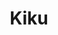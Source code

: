---
layout: place
title: Kiku
permalink: /new-york/staten-island/kiku.html
stateAbbr: NY
stateName: New York
cityName: Staten Island
seo:
  type: restaurant
  links: null
place_id: ChIJg73kXKtLwokRzEL-VwIHpk0
photos:
  - name: >-
      places/ChIJg73kXKtLwokRzEL-VwIHpk0/photos/AeeoHcLS_G4rzzcnm5JnI-uxvPUDmRJVUdWhsIRXxDoP5uKgiR3V9viS-LjYuSyIqYSwpbV6XinpiZV8dW6_s_OhdOIGazlSTPCNe_IETDagmDx48yimObs5OTj6lypyOc1B3OGnsPDyeyORffZVNrg2tLCRMqA57T21fycqqvlN_4vWOGI0L2wgkC9Q7Nsk6BluH-V8mEBupkzUUsIWFfYBgpo9xXRUGg65cdByjI8iifoVkbb5JwM4WOLVDoDtMfspwHo2eHiiT0DFT2SZXAuLJbkVqIECFCuPWl_FFDLn893YYROyXdSqMV2O8nGmeuxrHSbkQ8OZUzhkaHftdnuV1FakZGNUEEXuNEsFWH5boh_PbvPsefT064k0kXy4SBU457Ufqv3uYeFfkLHH_WUVTq6hw6lqxBtlH4j4PP4l-91JQbYc
    widthPx: 1920
    heightPx: 1080
    authorAttributions:
      - displayName: Nick Goldberg
        uri: https://maps.google.com/maps/contrib/115199896745198442896
        photoUri: >-
          https://lh3.googleusercontent.com/a/ACg8ocKNIoziek6NLfu-pUBLkkCt8KUVrxDUsgoZnqMuYnUxmj1Qlg=s100-p-k-no-mo
    flagContentUri: >-
      https://www.google.com/local/imagery/report/?cb_client=maps_api_places.places_api&image_key=!1e10!2sCIHM0ogKEICAgID49ov45gE&hl=en-US
    googleMapsUri: >-
      https://www.google.com/maps/place//data=!3m4!1e2!3m2!1sCIHM0ogKEICAgID49ov45gE!2e10!4m2!3m1!1s0x89c24bab5ce4bd83:0x4da6070257fe42cc
  - name: >-
      places/ChIJg73kXKtLwokRzEL-VwIHpk0/photos/AeeoHcIxQ28lvS0c6NMSHJPekNnYok1M33UYxK5d7NiVylwqLH0YQHE7wKmUwwvRuYTXLme6rv9nHdjoFhc045Dxhyuiio3afEe7BDgSHmKlhtlFX_u3JZySFP9qTJu9VP0BqHe0XLL3CgKoVeh6DfdC8-SbqEs2e3ctY5rX3v6lnQ4k__N108YgtnhKyEQq5C1Aouv3XBujQCqt3hcX_GvJpL9QnSXmQSEn3ZCF97Ib7Sj0HSkm9RcI3BJ-m7jUVbFiLZp8sk_lPcSlr_Qomd83DfmNvqgSAfpBA74EZJ6MuUYlsw38SpEuiS9ABJgvkPkc5Tfab6yAtLhZzBGbIsqA3Ihox9h9TR7Q7U9TzdzPTtip6nMCtoJ4Pa_lr4VhOZ8LetKjgsqAEgb_DAPr29cXJlGZoNzvUo_yu9CYsRs8Sl4bEA
    widthPx: 3024
    heightPx: 2848
    authorAttributions:
      - displayName: ILIA. G.
        uri: https://maps.google.com/maps/contrib/106860435863344298047
        photoUri: >-
          https://lh3.googleusercontent.com/a-/ALV-UjXdD1Bk7Vkj7_DSCcQA8xr3lnSMb0J1sGa33-iTXFF7LNThM96H-Q=s100-p-k-no-mo
    flagContentUri: >-
      https://www.google.com/local/imagery/report/?cb_client=maps_api_places.places_api&image_key=!1e10!2sCIHM0ogKEICAgID4jcD7FA&hl=en-US
    googleMapsUri: >-
      https://www.google.com/maps/place//data=!3m4!1e2!3m2!1sCIHM0ogKEICAgID4jcD7FA!2e10!4m2!3m1!1s0x89c24bab5ce4bd83:0x4da6070257fe42cc
  - name: >-
      places/ChIJg73kXKtLwokRzEL-VwIHpk0/photos/AeeoHcJ9GyjuwV7fI63TkIjVNqlhFMB2zXfvSMZuQpnR_sj8XdLWWEVKulr8UUJwukqJrOUvvukM9s8_oo-rFw2oLMiMKKYdujJ7stxp0xcElFpYv3pX7gH0LkYJgEhsTBRugxFPA6A2xADYoEAVrBDNFf22j5cJM6sSmQcGv-dLxbhWjNXOGLkveEpUyO3JLLjwRzETphelZt73s48aLfjZb5y2gCMPbKbhk41okysI5T6hWYDtjZ0qa9z6BuW6OhHhZB69cBD0TybPDSJKFf8Wtac1-x-LVzUqiEAep4PpmryhQXucXeRaSo1uE0iax4IMvv6CoI9JT3Q0w_QNqwPPwghl_FoUCsSaeoNLlLOV1L35wzw79B72wjCKHwUU3oIMJPFTgeqzb-rX88c0JitSi6isin94kt7EsGG7kzFduutTStsK
    widthPx: 4032
    heightPx: 2268
    authorAttributions:
      - displayName: Alina g
        uri: https://maps.google.com/maps/contrib/106510034239312421731
        photoUri: >-
          https://lh3.googleusercontent.com/a/ACg8ocLjSxk9XbsN4mArMv-QFcbnxMQRP1t63I0NFTpjNty6c0WcrQ=s100-p-k-no-mo
    flagContentUri: >-
      https://www.google.com/local/imagery/report/?cb_client=maps_api_places.places_api&image_key=!1e10!2sCIHM0ogKEICAgMDwl-vJ2wE&hl=en-US
    googleMapsUri: >-
      https://www.google.com/maps/place//data=!3m4!1e2!3m2!1sCIHM0ogKEICAgMDwl-vJ2wE!2e10!4m2!3m1!1s0x89c24bab5ce4bd83:0x4da6070257fe42cc
  - name: >-
      places/ChIJg73kXKtLwokRzEL-VwIHpk0/photos/AeeoHcJu2yMn8G-7hQpKd_uv7xKdTwO4iy_17W24SIugL69R0dDMn9HmO2q6fTCA82CkqopIcGkiwqJTZ3c3YHN03xzrbRYUNUR9s8QoAvptj54v9hTkKLnhYhGkit--YnPoVkarBF4XRvAmZrlQMOU0827V6qmkWYTT2FIYFZGtJsLe0fmQuESBz4RXvaLLFh7fxhpFqi1BmPek2U2ujxhmeLeiNkyMSyipz7QSEU0IxD_sCzgpiddNtWAuP93yDeoJb8q9jth9H3GDUHfmLAEKswULE4hH-FQfTUyr82v9zmMHFajlP1x-XayBHEttSadMPFoCKuzWyMFr7TpQI1a5ArPAMId0gYc2VjQz35Trnrmi7U095wmKWTT7uuNqgUo4C7tZl-TS31-v2AmDxxJXXOdAspZk31NsVlXAzJ1bOHZhiNE
    widthPx: 3000
    heightPx: 4000
    authorAttributions:
      - displayName: lily kushner
        uri: https://maps.google.com/maps/contrib/103902150388082735139
        photoUri: >-
          https://lh3.googleusercontent.com/a/ACg8ocLlqidExr82JzWoTzxquLkuOTmDvGSSN-kg4XrbIincdvd4_Yvf=s100-p-k-no-mo
    flagContentUri: >-
      https://www.google.com/local/imagery/report/?cb_client=maps_api_places.places_api&image_key=!1e10!2sCIHM0ogKEICAgICu3fD-wQE&hl=en-US
    googleMapsUri: >-
      https://www.google.com/maps/place//data=!3m4!1e2!3m2!1sCIHM0ogKEICAgICu3fD-wQE!2e10!4m2!3m1!1s0x89c24bab5ce4bd83:0x4da6070257fe42cc
  - name: >-
      places/ChIJg73kXKtLwokRzEL-VwIHpk0/photos/AeeoHcIhMvKxuG43wuh3oTH7KJSU_7htp8WFlfml1ECogQ3cjMtVVyWvtvzalDapCNRClRCFjV6oHQPLIOFgWzV--XvylTTeyDz8W9fJk4QhudYHyWRZh1TLFa0yZA3g-cIeBGdPEZhE6u0PdXeJly6hYJlY-_CSkUeYIM2KmuAj5vnmTu8hVCxESeuKYR4q3KI0MIuhpcBFiIRWiOnqRpQUHVWorgku102AX-RmZe17SJvhgdlQ0nhh2hqLtZkU33TXaE-beEu94LQSAzN_Q2LXQ2e553kUwywio-nTV9vPlg8SYZL3M0z2RU1PTzriPCID1O2wwJwRgmzjBIHK3tD6WRz4bCJy8thMGVL1tJz4t3QqEhAyojeYTvWeaZ-xDqYq6Gkxel9UMznMZ-y2G03-Abxz6alclKHkshG2zQ
    widthPx: 1024
    heightPx: 768
    authorAttributions:
      - displayName: Sanji D
        uri: https://maps.google.com/maps/contrib/108422670559127247070
        photoUri: >-
          https://lh3.googleusercontent.com/a/ACg8ocJmFlb3LyzmPbxggEIhLUexyYho9Ye8VrLWo6iGkb38gxtdaK5x=s100-p-k-no-mo
    flagContentUri: >-
      https://www.google.com/local/imagery/report/?cb_client=maps_api_places.places_api&image_key=!1e10!2sCIHM0ogKEICAgICy-7sE&hl=en-US
    googleMapsUri: >-
      https://www.google.com/maps/place//data=!3m4!1e2!3m2!1sCIHM0ogKEICAgICy-7sE!2e10!4m2!3m1!1s0x89c24bab5ce4bd83:0x4da6070257fe42cc
  - name: >-
      places/ChIJg73kXKtLwokRzEL-VwIHpk0/photos/AeeoHcIlFOToZ1jWqcWyBkxaoplZuoLzzboeel2EjG4IPx_yS7q005cTEetNE3KrYssJLCtcT6JpFUYnQC3kxdA0zTm5UAwzf9vOXuT2Tz21qbNpGMazGG-pIh1i8kV3bw2OuoyXDxkJmgp6cGOVg4ADDJ1tWCU0ffDsmJyt8rccXa1crrEciQgLbV847utEGE9-0ea-yr_B6DEuEeetD7wsQNeu7uJ7DjuPU57nfL7g3JI5xZEKqhImGA10eiDAD9LKeAkd415d3WYxsMrvduF0KbPDir7QAHFRKbwtYTYhC6aKF1gzg3XGjIoozeBIv9ljV6i2IxoZ1YaV6N3qXIuMyyLaPoRADKLlBIMALVgze7PgOMQwUIIKgVkXj5lqDEmR_D1N4P3wZdwdDNkyWzdzdqlr4WSTInIyd-XYTaNpIhFM_icG
    widthPx: 4000
    heightPx: 2252
    authorAttributions:
      - displayName: Inga
        uri: https://maps.google.com/maps/contrib/109206151750389559051
        photoUri: >-
          https://lh3.googleusercontent.com/a-/ALV-UjWe7s8LrEqGgXF0b-xsE5Jd5WNVXn-GwqqgV7q9pgN7tXzxE4N1IA=s100-p-k-no-mo
    flagContentUri: >-
      https://www.google.com/local/imagery/report/?cb_client=maps_api_places.places_api&image_key=!1e10!2sCIHM0ogKEICAgIC97MOc4AE&hl=en-US
    googleMapsUri: >-
      https://www.google.com/maps/place//data=!3m4!1e2!3m2!1sCIHM0ogKEICAgIC97MOc4AE!2e10!4m2!3m1!1s0x89c24bab5ce4bd83:0x4da6070257fe42cc
  - name: >-
      places/ChIJg73kXKtLwokRzEL-VwIHpk0/photos/AeeoHcIbRle9G9fNkMNl6mVYQ9tfi61dmRRhgVYclRUe_mxkYynLPrZvTs7dHEmTdAC5XNjsnikKlf2UFSGgsB5SKyuvE725OUVFdAVdfks0gpbMDMztLXQi6yDsSuqC1scF9Aycx_SRumvlsJ6rlQjb3f0ddPJaeV0bKe7bA-EK9QSoahJ2kTQ6bXKfW-TbOniHdQpQR1wszRKr4dZcV34MPsItbyyP1fPHFqBvFWPleqorrQC7g0bVQMi69765VKqvOqTvltKDROuPxSCyRzmWOlr4Extm-TgD_UiDzWxLDX9msRqnHvp2oOlKpdKrEH0IYcgUrdyIV3b6D5ZU6AU1B7vhzfYDVayCEgeye4KQkNFivMpBkQET0QAfoDKO2lr2pt0nA8CEU43qNHNrUdQigK2rNvMZ1Pfjy0E39acP6Y6eMx4
    widthPx: 4032
    heightPx: 3024
    authorAttributions:
      - displayName: Peter Jurado
        uri: https://maps.google.com/maps/contrib/112566576556840129940
        photoUri: >-
          https://lh3.googleusercontent.com/a-/ALV-UjXjNssvfPfp1w8rjnwa75WIDCGi89h-NvWb_kWoBQwpnWu8syhd-w=s100-p-k-no-mo
    flagContentUri: >-
      https://www.google.com/local/imagery/report/?cb_client=maps_api_places.places_api&image_key=!1e10!2sCIHM0ogKEICAgICGl8uT-QE&hl=en-US
    googleMapsUri: >-
      https://www.google.com/maps/place//data=!3m4!1e2!3m2!1sCIHM0ogKEICAgICGl8uT-QE!2e10!4m2!3m1!1s0x89c24bab5ce4bd83:0x4da6070257fe42cc
  - name: >-
      places/ChIJg73kXKtLwokRzEL-VwIHpk0/photos/AeeoHcL5N-gp3080dxmAUtyOGHz7TRvUNEWjDo274kwgLgEpGwx0NBShBJseb92IfPALb8eNsgqXzwJ2bWQvKOU_VMnQZPf7NC_qvSjvZYXEmEqgSEE4M2_1gk1ZIvO7Yjv0s5wwJO-dBTCNVikghZsNRlEDZEC5yBqwYRe4aWVEizgtl48jDj9H3G3yz7rcdzB5IA4u9PHx0w9HUKsr7TEbnVCNCVsyxVsyU9HgijMjY6H1GfHPtSxnfVAWX2M1jBkw762H1VCcsjDxDVLIicTgo1QRUAntS_Vdyz3hyodmP5y_0amhqRrxRTsp-qAfCBp2YCSserTaKsXRcwJzdL_7-pBrY6h78gY6WKPZtOACC2Z4l6uX8bXl1D1U1PCS-64UdBDhOT_CAXse99Y7gOxuWX_-pOmDFI22ivcnvzj47WCxYfKc
    widthPx: 3024
    heightPx: 4032
    authorAttributions:
      - displayName: P - coney
        uri: https://maps.google.com/maps/contrib/117138436292232365542
        photoUri: >-
          https://lh3.googleusercontent.com/a-/ALV-UjX7YbEe03--iixVOEx4ivbwCY4p1FPw3wU32tRF7URKj7XX0mY=s100-p-k-no-mo
    flagContentUri: >-
      https://www.google.com/local/imagery/report/?cb_client=maps_api_places.places_api&image_key=!1e10!2sCIHM0ogKEICAgIDRxsiy8wE&hl=en-US
    googleMapsUri: >-
      https://www.google.com/maps/place//data=!3m4!1e2!3m2!1sCIHM0ogKEICAgIDRxsiy8wE!2e10!4m2!3m1!1s0x89c24bab5ce4bd83:0x4da6070257fe42cc
  - name: >-
      places/ChIJg73kXKtLwokRzEL-VwIHpk0/photos/AeeoHcLyAuJh5O0GZ7VcwkgXxboRJULkSMJHzURS65cvcEfOThfiFEc-0CqngbIPmB7shHfPzYXhnp3mWJB-Ykc4skDxfKBuKWnrR2GUy-QKoaJiatD3_268Aj5DsyLr8BFxMAckdFdo_XpOFQvJDliDG6j-RdHuex_Xh8u1tXzxTXFA0xTgd5sXaNUHZSVtgpZS_u9zsUZVOrh9IeKL1v5ecKu-zu82NpEh2QTIIun0DJ7u0x4cueK4vCQ7JT7a7tXAfcGE-PHRX3I3Ij5ofliTgEqYdzGSELrLX1mOZ3lsdpNpLIrEiRqYOpcYNCeKM1Bxp0TG-aZ7X8gMGJoY62f96xGuA9EGSMLjEytoE-pC5QX2KbDUI2ZVnAOs_iDiGsKEKbzzhHBLeLOZJKpM00xOzNDy7Xhf80Jwa428Elco996feg
    widthPx: 1920
    heightPx: 1080
    authorAttributions:
      - displayName: Nick Goldberg
        uri: https://maps.google.com/maps/contrib/115199896745198442896
        photoUri: >-
          https://lh3.googleusercontent.com/a/ACg8ocKNIoziek6NLfu-pUBLkkCt8KUVrxDUsgoZnqMuYnUxmj1Qlg=s100-p-k-no-mo
    flagContentUri: >-
      https://www.google.com/local/imagery/report/?cb_client=maps_api_places.places_api&image_key=!1e10!2sCIHM0ogKEICAgID49ov4CQ&hl=en-US
    googleMapsUri: >-
      https://www.google.com/maps/place//data=!3m4!1e2!3m2!1sCIHM0ogKEICAgID49ov4CQ!2e10!4m2!3m1!1s0x89c24bab5ce4bd83:0x4da6070257fe42cc
  - name: >-
      places/ChIJg73kXKtLwokRzEL-VwIHpk0/photos/AeeoHcJg1B3yfDxaAkmskyg9LtICTmw0UOkys-GzgX0VoPduZYIFIkFmnadWwdYBTJb5xWbW1IXqtwcG8C1reXCkiZgIKX0rg06UVHWAr1UnK68RpzEHH1W77uxUe40XFBhy_n0CPor6BLhAAG7_1sphlhgmZBsuEiZFF3ny9liOMm6xkybCoRMQ1l-5w8SlYJgFGD3qJRodTE1mKGsuabPFiFSmyy7CB69NARkLt50hTAmkHOzZkmKeGDDWFJSD2l4x1E2tzqDatbbFwno4-K9mjGl6ZXfvr8cVMF2u6sXWyfpT54yGuRh3MS3PH3ZGQ3dpkPjbPPgLddHCylf5H5H4pTJxB-4_2K5nQ-dMlbBEjHdG009LOUtBB4AAslRxw8p8O-UPutsUhGxCCWzJel3z9UNT5u9sdIOh6HNT4rV7vG2H5ho
    widthPx: 1776
    heightPx: 999
    authorAttributions:
      - displayName: Blerim Cukovic
        uri: https://maps.google.com/maps/contrib/102465843438868584470
        photoUri: >-
          https://lh3.googleusercontent.com/a-/ALV-UjU8hs18ErCORyoFBeACUw89StBs008uIaag5TaWECZ9JZkNYUqx=s100-p-k-no-mo
    flagContentUri: >-
      https://www.google.com/local/imagery/report/?cb_client=maps_api_places.places_api&image_key=!1e10!2sCIHM0ogKEICAgIDEjcXsrwE&hl=en-US
    googleMapsUri: >-
      https://www.google.com/maps/place//data=!3m4!1e2!3m2!1sCIHM0ogKEICAgIDEjcXsrwE!2e10!4m2!3m1!1s0x89c24bab5ce4bd83:0x4da6070257fe42cc
address: 3838 Richmond Ave, Staten Island, NY 10312, USA
street: 3838 Richmond Ave
city: Staten Island
state: NY
zip: '10312'
country: USA
neighborhood: Arden Heights
latitude: '40.544347'
longitude: '-74.165731'
accessibility_options:
  wheelchairAccessibleEntrance: true
  wheelchairAccessibleRestroom: true
  wheelchairAccessibleSeating: true
business_status: OPERATIONAL
name: Kiku
google_maps_links:
  directionsUri: >-
    https://www.google.com/maps/dir//''/data=!4m7!4m6!1m1!4e2!1m2!1m1!1s0x89c24bab5ce4bd83:0x4da6070257fe42cc!3e0
  placeUri: https://maps.google.com/?cid=5595167293702030028
  writeAReviewUri: >-
    https://www.google.com/maps/place//data=!4m3!3m2!1s0x89c24bab5ce4bd83:0x4da6070257fe42cc!12e1
  reviewsUri: >-
    https://www.google.com/maps/place//data=!4m4!3m3!1s0x89c24bab5ce4bd83:0x4da6070257fe42cc!9m1!1b1
  photosUri: >-
    https://www.google.com/maps/place//data=!4m3!3m2!1s0x89c24bab5ce4bd83:0x4da6070257fe42cc!10e5
primary_type: Sushi Restaurant
opening_hours:
  regular: null
  current: null
secondary_opening_hours:
  regular:
    weekdayDescriptions: null
    type: null
  current:
    weekdayDescriptions: null
    type: null
phone: null
price_level: null
price_range: null
rating: null
rating_count: 0
website: null
description: >-
  Discover Kiku in Staten Island, NY$$$Kiku in Staten Island, NY, stands out as
  a welcoming spot for sushi enthusiasts seeking fresh flavors and diverse
  options in a cozy atmosphere. This eatery specializes in an array of sushi
  rolls and teriyaki dishes, complemented by thoughtful vegetarian choices and
  convenient lunch specials that cater to various tastes. Visitors can enjoy the
  accessibility features, such as wheelchair-friendly entrances and seating,
  making it an inclusive choice for everyone. The menu highlights a blend of
  traditional Japanese-inspired cuisine, perfect for those exploring sushi
  restaurants near me or looking for reliable Japanese places in the area. With
  its approachable vibe, Kiku offers a satisfying experience for anyone craving
  top-rated sushi in a relaxed setting.
generative_summary: >-
  Discover Kiku in Staten Island, NY$$$Kiku in Staten Island, NY, stands out as
  a welcoming spot for sushi enthusiasts seeking fresh flavors and diverse
  options in a cozy atmosphere. This eatery specializes in an array of sushi
  rolls and teriyaki dishes, complemented by thoughtful vegetarian choices and
  convenient lunch specials that cater to various tastes. Visitors can enjoy the
  accessibility features, such as wheelchair-friendly entrances and seating,
  making it an inclusive choice for everyone. The menu highlights a blend of
  traditional Japanese-inspired cuisine, perfect for those exploring sushi
  restaurants near me or looking for reliable Japanese places in the area. With
  its approachable vibe, Kiku offers a satisfying experience for anyone craving
  top-rated sushi in a relaxed setting.
generative_disclosure: Summarized by AI using the Grok-3-Mini model.
reviews: null
review_summary: >-
  Insights from Recent Feedback$$$Folks often rave about the tasty dishes at
  this sushi spot, like the flavorful steak teriyaki and garlic scallops that
  really hit the spot for a satisfying meal. While some comments note that
  service can occasionally feel a bit off, with staff not always as helpful as
  they'd hope, the overall food quality tends to shine through and keep diners
  coming back. It's worth mentioning that the positives around the menu far
  outweigh the occasional hiccups, giving it a solid feel for casual
  get-togethers or quick bites. If you're hunting for sushi places near me, this
  location delivers on fresh flavors but might benefit from a friendlier team
  dynamic. All in all, it's a worthwhile stop for anyone in the mood for good
  eats, as long as you go in with realistic expectations for the experience.
review_disclosure: Summarized by AI using the Grok-3-Mini model.
parking_options: null
payment_options: null
allow_dogs: null
curbside_pickup: null
delivery: null
dine_in: null
good_for_children: null
good_for_groups: null
good_for_sports: null
live_music: null
menu_for_children: null
outdoor_seating: null
reservable: null
restroom: null
serves_beer: null
serves_breakfast: null
serves_brunch: null
serves_cocktails: null
serves_coffee: null
serves_dinner: null
serves_dessert: null
serves_lunch: null
serves_vegetarian_food: null
serves_wine: null
takeout: null
update_category: pro
places_description: null

---